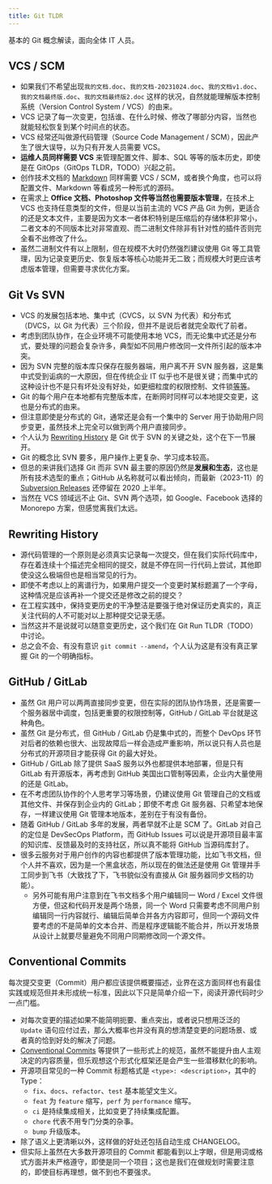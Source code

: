 ```yaml
---
title: Git TLDR
---
```


基本的 Git 概念解读，面向全体 IT 人员。

## VCS / SCM

- 如果我们不希望出现`我的文档.doc`、`我的文档-20231024.doc`、`我的文档v1.doc`、`我的文档最终版.doc`、`我的文档最终版2.doc` 这样的状况，自然就能理解版本控制系统（Version Control System / VCS）的由来。
- VCS 记录了每一次变更，包括谁、在什么时候、修改了哪部分内容，当然也就能轻松恢复到某个时间点的状态。
- VCS 经常还叫做源代码管理（Source Code Management / SCM），因此产生了很大误导，以为只有开发人员需要 VCS。
- **运维人员同样需要 VCS** 来管理配置文件、脚本、SQL 等等的版本历史，即使是在 GitOps（GitOps TLDR，TODO）兴起之前。
- 创作技术文档的 [Markdown](markdown-tldr.md) 同样需要 VCS / SCM，或者换个角度，也可以将配置文件、Markdown 等看成另一种形式的源码。
- 在需求上 **Office 文档、Photoshop 文件等当然也需要版本管理**，在技术上 VCS 也支持任意类型的文件，但是以当前主流的 VCS 产品 Git 为例，更适合的还是文本文件，主要是因为文本一者体积特别是压缩后的存储体积非常小，二者文本的不同版本比对非常直观、而二进制文件除非有针对性的插件否则完全看不出修改了什么。
- 虽然二进制文件有以上限制，但在规模不大时仍然强烈建议使用 Git 等工具管理，因为记录变更历史、恢复版本等核心功能并无二致；而规模大时更应该考虑版本管理，但需要寻求优化方案。

## Git Vs SVN

- VCS 的发展包括本地、集中式（CVCS，以 SVN 为代表）和分布式（DVCS，以 Git 为代表）三个阶段，但并不是说后者就完全取代了前者。
- 考虑到团队协作，在企业环境不可能使用本地 VCS，而无论集中式还是分布式，要处理的问题会复杂许多，典型如不同用户修改同一文件所引起的版本冲突。
- 因为 SVN 完整的版本库只保存在服务器端，用户离不开 SVN 服务器，这是集中式受到诟病的一大原因，但在传统企业 IT 似乎也不是很关键；而集中式的这种设计也不是只有坏处没有好处，如更细粒度的权限控制、文件锁[等等](https://subversion.apache.org/features.html)。
- Git 的每个用户在本地都有完整版本库，在断网时同样可以本地提交变更，这也是分布式的由来。
- 但注意即使是分布式的 Git，通常还是会有一个集中的 Server 用于协助用户同步变更，虽然技术上完全可以做到两个用户直接同步。
- 个人认为 [Rewriting History](https://git-scm.com/book/en/v2/Git-Tools-Rewriting-History) 是 Git 优于 SVN 的关键之处，这个在下一节展开。
- Git 的概念比 SVN 要多，用户操作上更复杂、学习成本较高。
- 但总的来讲我们选择 Git 而非 SVN 最主要的原因仍然是**发展和生态**，这也是所有技术选型的重点；GitHub 从名称就可以看出倾向，而最新（2023-11）的 [Subversion Releases](https://subversion.apache.org/docs/release-notes/) 还停留在 2020 上半年。
- 当然在 VCS 领域远不止 Git、SVN 两个选项，如 Google、Facebook 选择的 Monorepo 方案，但感觉离我们太远。

## Rewriting History

- 源代码管理的一个原则是必须真实记录每一次提交，但在我们实际代码库中，存在着连续十个描述完全相同的提交，就是不停在同一行代码上尝试，其他即使没这么极端但也是相当常见的行为。
- 即使不考虑以上的离谱行为，如果用户提交一个变更时某标题漏了一个字母，这种情况是应该再补一个提交还是修改之前的提交？
- 在工程实践中，保持变更历史的干净整洁是要强于绝对保证历史真实的，真正关注代码的人不可能对以上那种提交记录无感。
- 当然这并不是说就可以随意变更历史，这个我们在 Git Run TLDR（TODO）中讨论。
- 总之会不会、有没有意识 `git commit --amend`，个人认为这是有没有真正掌握 Git 的一个明确指标。

## GitHub / GitLab

- 虽然 Git 用户可以两两直接同步变更，但在实际的团队协作场景，还是需要一个服务器居中调度，包括更重要的权限控制等，GitHub / GitLab 平台就是这种角色。
- 虽然 Git 是分布式，但 GitHub / GitLab 仍是集中式的，而整个 DevOps 环节对后者的依赖也很大、出现故障后一样会造成严重影响，所以说只有人员也是分布式的开源项目才能获得 Git 的最大好处。
- GitHub / GitLab 除了提供 SaaS 服务以外也都提供本地部署，但是只有 GitLab 有开源版本，再考虑到 GitHub 美国出口管制等因素，企业内大量使用的还是 GitLab。
- 在不考虑团队协作的个人思考学习等场景，仍建议使用 Git 管理自己的文档或其他文件、并保存到企业内的 GitLab；即使不考虑 Git 服务器、只希望本地保存，一样建议使用 Git 管理本地版本，差别在于有没有备份。
- 随着 GitHub / GitLab 多年的发展，两者早就不止是 SCM 了。GitLab 对自己的定位是 DevSecOps Platform，而 GitHub Issues 可以说是开源项目最丰富的知识库、反馈最及时的支持社区，所以真不能将 GitHub 当源码库封了。
- 很多云服务对于用户创作的内容也都提供了版本管理功能，比如飞书文档，但个人并不喜欢，因为是一个黑盒状态，所以现在的做法还是使用 Git 管理并手工同步到飞书（大致找了下，飞书貌似没有直接从 Git 服务器同步文档的功能）。
  - 另外可能有用户注意到在飞书文档多个用户编辑同一 Word / Excel 文件很方便，但这和代码开发是两个场景，同一个 Word 只需要考虑不同用户别编辑同一行内容就行、编辑后简单合并各方内容即可，但同一个源码文件要考虑的不是简单的文本合并、而是程序逻辑能不能合并，所以开发场景从设计上就要尽量避免不同用户同期修改同一个源文件。

## Conventional Commits

每次提交变更（Commit）用户都应该提供概要描述，业界在这方面同样也有最佳实践或规范但并未形成统一标准，因此以下只是简单介绍一下，阅读开源代码时少一点门槛。

- 对每次变更的描述如果不能简明扼要、重点突出，或者说只想用泛泛的 `Update` 语句应付过去，那么大概率也并没有真的想清楚变更的问题场景、或者真的恰到好处的解决了问题。
- [Conventional Commits](https://www.conventionalcommits.org/en/v1.0.0/) 等提供了一些形式上的规范，虽然不能提升由人主观决定的内容质量，但乐观想这个形式化框架还是会产生一些潜移默化的影响。
- 开源项目常见的一种 Commit 标题格式是 `<type>: <description>`，其中的 Type：
  - `fix`、`docs`、`refactor`、`test` 基本能望文生义。
  - `feat` 为 `feature` 缩写，`perf` 为 `performance` 缩写。
  - `ci` 是持续集成相关，比如变更了持续集成配置。
  - `chore` 代表不用专门分类的杂事。
  - `bump` 升级版本。
- 除了语义上更清晰以外，这样做的好处还包括自动生成 CHANGELOG。
- 但实际上虽然在大多数开源项目的 Commit 都能看到以上字眼，但是用词或格式方面并未严格遵守，即使是同一个项目；这也是我们在做规划时需要注意的，即使目标再理想，做不到也不要强求。
